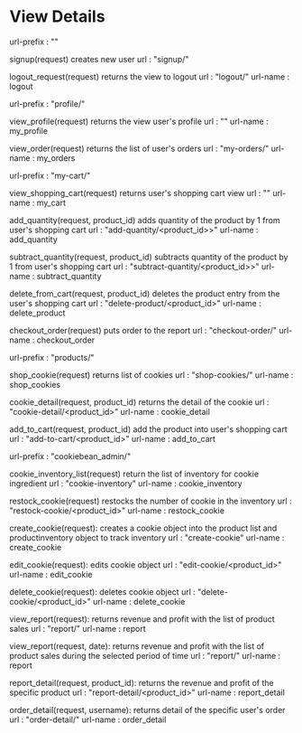 # View Details

<!-- ---------------------------- base ---------------------------- -->
url-prefix : ""

signup(request)
    creates new user
url : "signup/"

logout_request(request)
    returns the view to logout
url : "logout/"
url-name : logout

<!-- ---------------------------- account ---------------------------- -->

url-prefix : "profile/"

view_profile(request)
    returns the view user's profile
url : ""
url-name : my_profile

view_order(request)
    returns the list of user's orders
url : "my-orders/"
url-name : my_orders


<!-- --------------------------- shoppingcart --------------------------- -->

url-prefix : "my-cart/"

view_shopping_cart(request)
    returns user's shopping cart view
url : ""
url-name : my_cart

add_quantity(request, product_id)
    adds quantity of the product by 1 from user's shopping cart
url : "add-quantity/<product_id>>"
url-name : add_quantity

subtract_quantity(request, product_id)
    subtracts quantity of the product by 1 from user's shopping cart
url : "subtract-quantity/<product_id>>"
url-name : subtract_quantity

delete_from_cart(request, product_id)
    deletes the product entry from the user's shopping cart
url : "delete-product/<product_id>"
url-name : delete_product

checkout_order(request)
    puts order to the report
url : "checkout-order/"
url-name : checkout_order



<!-- --------------------------- products --------------------------- -->

url-prefix : "products/"

shop_cookie(request)
    returns list of cookies
url : "shop-cookies/"
url-name : shop_cookies

cookie_detail(request, product_id)
    returns the detail of the cookie
url : "cookie-detail/<product_id>"
url-name : cookie_detail 

add_to_cart(request, product_id)
    add the product into user's shopping cart
url : "add-to-cart/<product_id>"
url-name : add_to_cart


<!-- ---------------------------- cookiebean_admin ---------------------------- -->

url-prefix : "cookiebean_admin/"

<!-- product_inventory_list(request)
    return the list of inventory for company products
url : "product-inventory"
url-name : product_inventory -->


<!-- cookie -->

cookie_inventory_list(request)
    return the list of inventory for cookie ingredient
url : "cookie-inventory"
url-name : cookie_inventory

restock_cookie(request)
    restocks the number of cookie in the inventory
url : "restock-cookie/<product_id>"
url-name : restock_cookie

create_cookie(request):
    creates a cookie object into the product list and productinventory object to track inventory
url : "create-cookie"
url-name : create_cookie

edit_cookie(request):
    edits cookie object
url : "edit-cookie/<product_id>"
url-name : edit_cookie

delete_cookie(request):
    deletes cookie object 
url : "delete-cookie/<product_id>"
url-name : delete_cookie


<!-- report -->

view_report(request):
    returns revenue and profit with the list of product sales
url : "report/"
url-name : report

view_report(request, date):
    returns revenue and profit with the list of product sales during the selected period of time
url : "report/<dateandtime>"
url-name : report

report_detail(request, product_id):
    returns the revenue and profit of the specific product
url : "report-detail/<product_id>"
url-name : report_detail

order_detail(request, username):
    returns detail of the specific user's order
url : "order-detail/<username>"
url-name : order_detail


<!-- ingredient -->

<!-- create_ingredient(request):
    creates an ingredient object into the ingredeint list
url: "create-ingredient"
url-name : create_ingredient

edit_ingredient(request):
    edits ingredient object
url : "edit-ingredient/<ingredeint_id>"
url-name : edit_ingredient

delete_ingredient(request):
    deletes ingredient object 
url : "delete-ingredient/<ingredient_id>"
url-name : delete_ingredient -->


<!-- recipe requirement -->

<!-- create_recipe(request):
    creates an recipe object into the recipe list
url: "create-recipe"
url-name : create_recipe

edit_recipe(request):
    edits recipe object
url : "edit-recipe/<recipe_id>"
url-name : edit_recipe

delete_recipe(request):
    deletes recipe object 
url : "delete-recipe/<recipe_id>"
url-name : delete_recipe -->